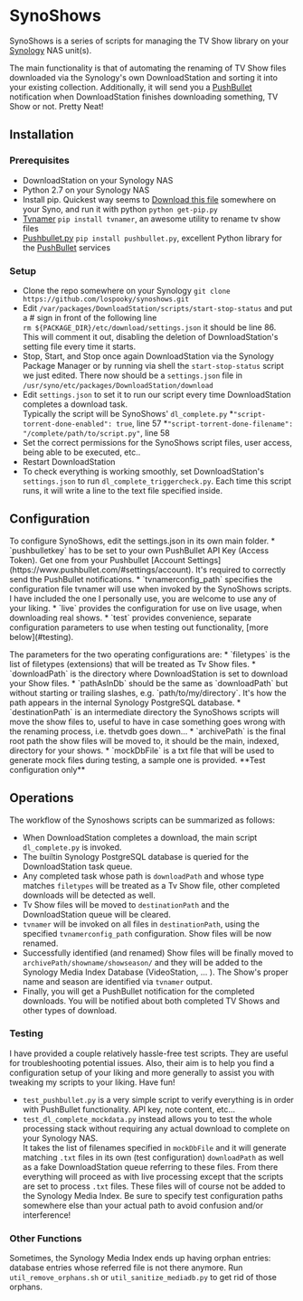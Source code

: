 # SynoShows
SynoShows is a series of scripts for managing the TV Show library on your [Synology](http://www.synology.com) NAS unit(s).

The main functionality is that of automating the renaming of TV Show files downloaded via the Synology's own DownloadStation and sorting it into your existing collection. Additionally, it will send you a [PushBullet](http://www.pushbullet.com) notification when DownloadStation finishes downloading something, TV Show or not. Pretty Neat!

## Installation

### Prerequisites
* DownloadStation on your Synology NAS
* Python 2.7 on your Synology NAS
* Install pip. Quickest way seems to [Download this file](https://raw.githubusercontent.com/pypa/pip/master/contrib/get-pip.py) somewhere on your Syno, and run it with python `python get-pip.py`
* [Tvnamer](https://github.com/dbr/tvnamer) `pip install tvnamer`, an awesome utility to rename tv show files
* [Pushbullet.py](https://github.com/randomchars/pushbullet.py) `pip install pushbullet.py`, excellent Python library for the [PushBullet](http://www.pushbullet.com) services 

### Setup
* Clone the repo somewhere on your Synology `git clone https://github.com/lospooky/synoshows.git`
* Edit `/var/packages/DownloadStation/scripts/start-stop-status` and put a # sign in front of the following line<br>
`rm ${PACKAGE_DIR}/etc/download/settings.json` it should be line 86.<br> This will comment it out, disabling the deletion of DownloadStation's setting file every time it starts.
* Stop, Start, and Stop once again DownloadStation via the Synology Package Manager or by running via shell the `start-stop-status` script we just edited. There now should be a `settings.json` file in `/usr/syno/etc/packages/DownloadStation/download`
* Edit `settings.json` to set it to run our script every time DownloadStation completes a download task.<br> Typically the script will be SynoShows' `dl_complete.py` 
  *`"script-torrent-done-enabled": true`, line 57
  *`"script-torrent-done-filename": "/complete/path/to/script.py"`, line 58
* Set the correct permissions for the SynoShows script files, user access, being able to be executed, etc..
* Restart DownloadStation
* To check everything is working smoothly, set DownloadStation's `settings.json` to run `dl_complete_triggercheck.py`. Each time this script runs, it will write a line to the text file specified inside.

## Configuration
<p>
To configure SynoShows, edit the settings.json in its own main folder. 
* `pushbulletkey` has to be set to your own PushBullet API Key (Access Token). Get one from your Pushbullet [Account Settings](https://www.pushbullet.com/#settings/account). It's required to correctly send the PushBullet notifications.
* `tvnamerconfig_path` specifies the configuration file tvnamer will use when invoked by the SynoShows scripts. I have included the one I personally use, you are welcome to use any of your liking.
* `live` provides the configuration for use on live usage, when downloading real shows.
* `test` provides convenience, separate configuration parameters to use when testing out functionality, [more below](#testing).
</p>

<p>
The parameters for the two operating configurations are:
* `filetypes` is the list of filetypes (extensions) that will be treated as Tv Show files.
* `downloadPath` is the directory where DownloadStation is set to download your Show files.
* `pathAsInDb` should be the same as `downloadPath` but without starting or trailing slashes, e.g. `path/to/my/directory`. It's how the path appears in the internal Synology PostgreSQL database.
* `destinationPath` is an intermediate directory the SynoShows scripts will move the show files to, useful to have in case something goes wrong with the renaming process, i.e. thetvdb goes down...
* `archivePath` is the final root path the show files will be moved to, it should be the main, indexed, directory for your shows.
* `mockDbFile` is a txt file that will be used to generate mock files during testing, a sample one is provided. **Test configuration only** 
</p>

## Operations
The workflow of the Synoshows scripts can be summarized as follows:
* When DownloadStation completes a download, the main script `dl_complete.py` is invoked.
* The builtin Synology PostgreSQL database is queried for the DownloadStation task queue.
* Any completed task whose path is `downloadPath` and whose type matches `filetypes` will be treated as a Tv Show file, other completed downloads will be detected as well.
* Tv Show files will be moved to `destinationPath`  and the DownloadStation queue will be cleared.
* `tvnamer` will be invoked on all files in `destinationPath`, using the specified `tvnamerconfig_path` configuration. Show files will be now renamed.
* Successfully identified (and renamed) Show files will be finally moved to `archivePath/showname/showseason/` and they will be added to the Synology Media Index Database (VideoStation, ... ). The Show's proper name and season are identified via `tvnamer` output.
* Finally, you will get a PushBullet notification for the completed downloads. You will be notified about both completed TV Shows and other types of download.

### Testing
I have provided a couple relatively hassle-free test scripts. They are useful for troubleshooting potential issues.
Also, their aim is to help you find a configuration setup of your liking and more generally to assist you with tweaking my scripts to your liking. Have fun!

* `test_pushbullet.py` is a very simple script to verify everything is in order with PushBullet functionality. API key, note content, etc...
* `test_dl_complete_mockdata.py` instead allows you to test the whole processing stack without requiring any actual download to complete on your Synology NAS.<br>
It takes the list of filenames specified in `mockDbFile` and it will generate matching `.txt` files in its own (test configuration) `downloadPath` as well as a fake DownloadStation queue referring to these files. From there everything will proceed as with live processing except that the scripts are set to process `.txt` files. These files will of course not be added to the Synology Media Index. Be sure to specify test configuration paths somewhere else than your actual path to avoid confusion and/or interference!

### Other Functions
Sometimes, the Synology Media Index ends up having orphan entries: database entries whose referred file is not there anymore. Run `util_remove_orphans.sh` or `util_sanitize_mediadb.py` to get rid of those orphans.
